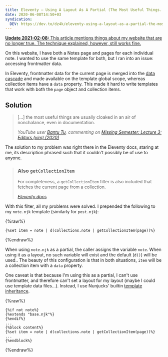 ```yaml
---
title: Eleventy — Using A Layout As A Partial (The Most Useful Things...)
date: 2020-06-08T14:50+03
syndication:
  DEV: https://dev.to/dz4k/eleventy-using-a-layout-as-a-partial-the-most-useful-things-182n
---
```


<ins>

**Update 2021-02-08:** This article mentions things about my website that are no longer true. The technique explained, however, still works fine.

</ins>

On this website, I have both a Notes page and pages for each individual note. I wanted to use the same template for both, but I ran into an issue: accessing frontmatter data.

In Eleventy, frontmatter data for the current page is merged into the [data cascade][] and made available on the template global scope, whereas collection items have a `data` property. This made it hard to write templates that work with both the `page` object and collection items.

## Solution

> [...] the most useful things are usually cloaked in an air of nonchalance, even in documentation.
>
> <footer>
>
> <cite>YouTube user [Bantu Tu][], commenting on [Missing Semester: Lecture 3: Editors (vim) (2020)][missing-semester]</cite>
>
></footer>

The solution to my problem was right there in the Eleventy docs, staring at me, its description phrased such that it couldn't possibly be of use to anyone.


> ### Also `getCollectionItem`
>
> For completeness, a `getCollectionItem` filter is also included that fetches the current page from a collection.
>
> <footer>
>
> <cite>[Eleventy docs](also-getcollectionitem)</cite>
>
> </footer>

With this filter, all my problems were solved. I prepended the following to my `note.njk` template (similarly for `post.njk`):

{%raw%}
```liquid
{%set item = note | d(collections.note | getCollectionItem(page))%}
```
{%endraw%}

When using `note.njk` as a partial, the caller assigns the variable `note`. When using it as a layout, no such variable will exist and the default (`d()`) will be used.. The beauty of this configuration is that in both situations, `item` will be a collection item with a `data` property.

One caveat is that because I'm using this as a partial, I can't use frontmatter, and therefore can't set a layout for my layout (maybe I could use template data files...). Instead, I use Nunjucks' builtin [template inheritance][].

{%raw%}
```liquid
{%if not note%}
{%extends "base.njk"%}
{%endif%}
...
{%block content%}
{%set item = note | d(collections.note | getCollectionItem(page))%}
...
{%endblock%}
```
{%endraw%}

[data cascade]: https://www.11ty.dev/docs/data-cascade/
[Bantu Tu]: https://www.youtube.com/channel/UCjknfwYaYZvv94AjL10NO0Q
[missing-semester]: https://www.youtube.com/watch?v=a6Q8Na575qc
[also-getcollectionitem]: https://www.11ty.dev/docs/filters/collection-items/\#also-getcollectionitem
[template inheritance]: https://mozilla.github.io/nunjucks/templating.html#template-inheritance
